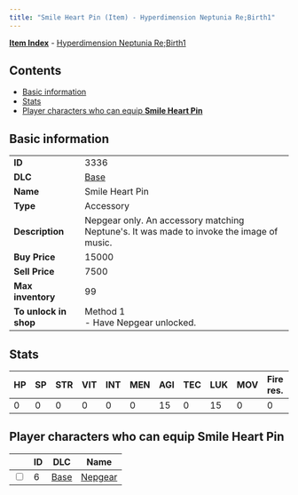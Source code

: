 ```yaml
---
title: "Smile Heart Pin (Item) - Hyperdimension Neptunia Re;Birth1"
---
```


[**Item Index**](/neptunia/rb1/item/index.html) - [Hyperdimension Neptunia Re;Birth1](/neptunia/rb1)

## Contents

- [Basic information](#basic-information)
- [Stats](#stats)
- [Player characters who can equip **Smile Heart Pin**](#player-characters-who-can-equip-smile-heart-pin)

## Basic information

|   |   |
| -- | -- |
| **ID** | 3336 |
| **DLC** | [Base](/neptunia/rb1/dlc/1-base.html) |
| **Name** | Smile Heart Pin |
| **Type** | Accessory |
| **Description** | Nepgear only. An accessory matching Neptune's. It was made to invoke the image of music. |
| **Buy Price** | 15000 |
| **Sell Price** | 7500 |
| **Max inventory** | 99 |
| **To unlock in shop** | Method 1<br />- Have Nepgear unlocked. |


## Stats

| HP | SP | STR | VIT | INT | MEN | AGI | TEC | LUK | MOV | Fire res. | Ice res. | Wind res. | Lightning res. |
| -- | -- | --- | --- | --- | --- | --- | --- | --- | --- | --------- | -------- | --------- | -------------- |
| 0 | 0 | 0 | 0 | 0 | 0 | 15 | 0 | 15 | 0 | 0 | 0 | 0 | 0 |


## Player characters who can equip **Smile Heart Pin**

|    | ID | DLC | Name |
| -- | -- | --- | ---- |
| <input type="checkbox" id="rb1-player-1-6" class="trackbox" /> | 6 | [Base](/neptunia/rb1/dlc/1-base.html) | [Nepgear](/neptunia/rb1/player/1-6-nepgear.html) |
